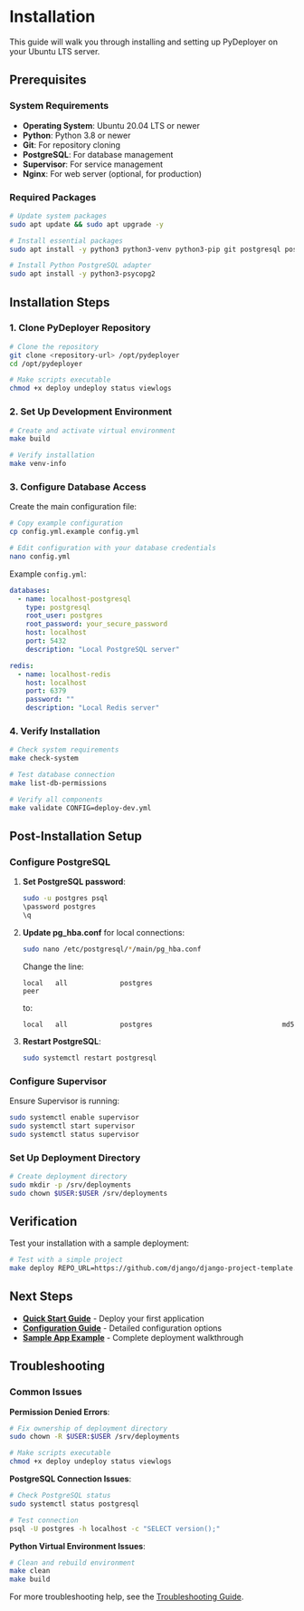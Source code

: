 # Installation

This guide will walk you through installing and setting up PyDeployer on your Ubuntu LTS server.

## Prerequisites

### System Requirements

- **Operating System**: Ubuntu 20.04 LTS or newer
- **Python**: Python 3.8 or newer
- **Git**: For repository cloning
- **PostgreSQL**: For database management
- **Supervisor**: For service management
- **Nginx**: For web server (optional, for production)

### Required Packages

```bash
# Update system packages
sudo apt update && sudo apt upgrade -y

# Install essential packages
sudo apt install -y python3 python3-venv python3-pip git postgresql postgresql-contrib supervisor nginx

# Install Python PostgreSQL adapter
sudo apt install -y python3-psycopg2
```

## Installation Steps

### 1. Clone PyDeployer Repository

```bash
# Clone the repository
git clone <repository-url> /opt/pydeployer
cd /opt/pydeployer

# Make scripts executable
chmod +x deploy undeploy status viewlogs
```

### 2. Set Up Development Environment

```bash
# Create and activate virtual environment
make build

# Verify installation
make venv-info
```

### 3. Configure Database Access

Create the main configuration file:

```bash
# Copy example configuration
cp config.yml.example config.yml

# Edit configuration with your database credentials
nano config.yml
```

Example `config.yml`:

```yaml
databases:
  - name: localhost-postgresql
    type: postgresql
    root_user: postgres
    root_password: your_secure_password
    host: localhost
    port: 5432
    description: "Local PostgreSQL server"

redis:
  - name: localhost-redis
    host: localhost
    port: 6379
    password: ""
    description: "Local Redis server"
```

### 4. Verify Installation

```bash
# Check system requirements
make check-system

# Test database connection
make list-db-permissions

# Verify all components
make validate CONFIG=deploy-dev.yml
```

## Post-Installation Setup

### Configure PostgreSQL

1. **Set PostgreSQL password**:
   ```bash
   sudo -u postgres psql
   \password postgres
   \q
   ```

2. **Update pg_hba.conf** for local connections:
   ```bash
   sudo nano /etc/postgresql/*/main/pg_hba.conf
   ```
   
   Change the line:
   ```
   local   all             postgres                                peer
   ```
   to:
   ```
   local   all             postgres                                md5
   ```

3. **Restart PostgreSQL**:
   ```bash
   sudo systemctl restart postgresql
   ```

### Configure Supervisor

Ensure Supervisor is running:

```bash
sudo systemctl enable supervisor
sudo systemctl start supervisor
sudo systemctl status supervisor
```

### Set Up Deployment Directory

```bash
# Create deployment directory
sudo mkdir -p /srv/deployments
sudo chown $USER:$USER /srv/deployments
```

## Verification

Test your installation with a sample deployment:

```bash
# Test with a simple project
make deploy REPO_URL=https://github.com/django/django-project-template.git BRANCH=main
```

## Next Steps

- **[Quick Start Guide](quick-start.md)** - Deploy your first application
- **[Configuration Guide](configuration.md)** - Detailed configuration options
- **[Sample App Example](../examples/sample-app.md)** - Complete deployment walkthrough

## Troubleshooting

### Common Issues

**Permission Denied Errors**:
```bash
# Fix ownership of deployment directory
sudo chown -R $USER:$USER /srv/deployments

# Make scripts executable
chmod +x deploy undeploy status viewlogs
```

**PostgreSQL Connection Issues**:
```bash
# Check PostgreSQL status
sudo systemctl status postgresql

# Test connection
psql -U postgres -h localhost -c "SELECT version();"
```

**Python Virtual Environment Issues**:
```bash
# Clean and rebuild environment
make clean
make build
```

For more troubleshooting help, see the [Troubleshooting Guide](../reference/troubleshooting.md).
